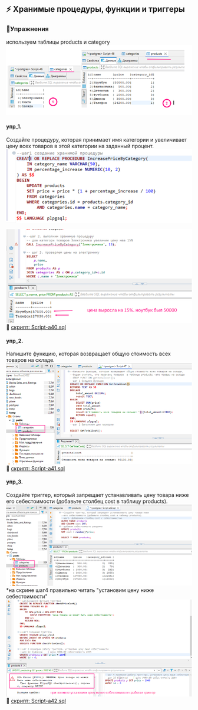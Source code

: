 ## ⚡ Хранимые процедуры, функции и триггеры
### 🦉Упражнения 
используем таблицы products и category
![](../images/06_01.png)<br>
#### упр_1.
Создайте процедуру, 
которая принимает имя категории и увеличивает цену всех товаров в этой категории на заданный процент. ![](../images/06_02.png)<br>

![](../images/06_03.png)<br>
💾 [скрипт: Script-a40.sql](./exercises/Script-a40.sql)

#### упр_2.
Напишите функцию, которая возвращает общую стоимость всех товаров на складе.
 ![](../images/06_04.png)<br>
 💾 [скрипт: Script-a41.sql](./exercises/Script-a41.sql)
#### упр_3.
Создайте триггер, который запрещает устанавливать цену товара ниже его себестоимости (добавьте столбец cost в таблицу products).
![](../images/06_05.png)<br>
*на скрине шаг4 правильно читать "установим цену ниже себестоимости"
![](../images/06_06.png)<br>
 💾 [скрипт: Script-a42.sql](./exercises/Script-a42.sql)